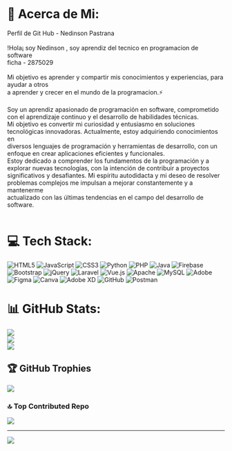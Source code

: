 # 💫 Acerca de Mi:
Perfil de Git Hub - Nedinson Pastrana<br><br>!Hola¡ soy Nedinson , soy aprendiz  del tecnico en programacion de software  <br>ficha - 2875029<br><br>Mi objetivo es aprender y compartir mis conocimientos y experiencias, para ayudar a otros<br>a aprender y crecer en el mundo de la programacion.⚡<br><br>Soy un aprendiz apasionado de programación en software, comprometido con el aprendizaje continuo y el desarrollo de habilidades técnicas. <br>Mi objetivo es convertir mi curiosidad y entusiasmo en soluciones tecnológicas innovadoras. Actualmente, estoy adquiriendo conocimientos en<br> diversos lenguajes de programación y herramientas de desarrollo, con un enfoque en crear aplicaciones eficientes y funcionales.<br>Estoy dedicado a comprender los fundamentos de la programación y a explorar nuevas tecnologías, con la intención de contribuir a proyectos<br> significativos y desafiantes. Mi espíritu autodidacta y mi deseo de resolver problemas complejos me impulsan a mejorar constantemente y a mantenerme<br> actualizado con las últimas tendencias en el campo del desarrollo de software.<br><br>


# 💻 Tech Stack:
![HTML5](https://img.shields.io/badge/html5-%23E34F26.svg?style=for-the-badge&logo=html5&logoColor=white) ![JavaScript](https://img.shields.io/badge/javascript-%23323330.svg?style=for-the-badge&logo=javascript&logoColor=%23F7DF1E) ![CSS3](https://img.shields.io/badge/css3-%231572B6.svg?style=for-the-badge&logo=css3&logoColor=white) ![Python](https://img.shields.io/badge/python-3670A0?style=for-the-badge&logo=python&logoColor=ffdd54) ![PHP](https://img.shields.io/badge/php-%23777BB4.svg?style=for-the-badge&logo=php&logoColor=white) ![Java](https://img.shields.io/badge/java-%23ED8B00.svg?style=for-the-badge&logo=openjdk&logoColor=white) ![Firebase](https://img.shields.io/badge/firebase-%23039BE5.svg?style=for-the-badge&logo=firebase) ![Bootstrap](https://img.shields.io/badge/bootstrap-%238511FA.svg?style=for-the-badge&logo=bootstrap&logoColor=white) ![jQuery](https://img.shields.io/badge/jquery-%230769AD.svg?style=for-the-badge&logo=jquery&logoColor=white) ![Laravel](https://img.shields.io/badge/laravel-%23FF2D20.svg?style=for-the-badge&logo=laravel&logoColor=white) ![Vue.js](https://img.shields.io/badge/vue.js-%2335495e.svg?style=for-the-badge&logo=vuedotjs&logoColor=%234FC08D) ![Apache](https://img.shields.io/badge/apache-%23D42029.svg?style=for-the-badge&logo=apache&logoColor=white) ![MySQL](https://img.shields.io/badge/mysql-4479A1.svg?style=for-the-badge&logo=mysql&logoColor=white) ![Adobe](https://img.shields.io/badge/adobe-%23FF0000.svg?style=for-the-badge&logo=adobe&logoColor=white) ![Figma](https://img.shields.io/badge/figma-%23F24E1E.svg?style=for-the-badge&logo=figma&logoColor=white) ![Canva](https://img.shields.io/badge/Canva-%2300C4CC.svg?style=for-the-badge&logo=Canva&logoColor=white) ![Adobe XD](https://img.shields.io/badge/Adobe%20XD-470137?style=for-the-badge&logo=Adobe%20XD&logoColor=#FF61F6) ![GitHub](https://img.shields.io/badge/github-%23121011.svg?style=for-the-badge&logo=github&logoColor=white) ![Postman](https://img.shields.io/badge/Postman-FF6C37?style=for-the-badge&logo=postman&logoColor=white)
# 📊 GitHub Stats:
![](https://github-readme-stats.vercel.app/api?username=Nedinson-Pastrana&theme=vision-friendly-dark&hide_border=false&include_all_commits=true&count_private=false)<br/>
![](https://github-readme-streak-stats.herokuapp.com/?user=Nedinson-Pastrana&theme=vision-friendly-dark&hide_border=false)<br/>
![](https://github-readme-stats.vercel.app/api/top-langs/?username=Nedinson-Pastrana&theme=vision-friendly-dark&hide_border=false&include_all_commits=true&count_private=false&layout=compact)

## 🏆 GitHub Trophies
![](https://github-profile-trophy.vercel.app/?username=Nedinson-Pastrana&theme=tokyonight&no-frame=false&no-bg=true&margin-w=4)

### 🔝 Top Contributed Repo
![](https://github-contributor-stats.vercel.app/api?username=Nedinson-Pastrana&limit=5&theme=flat&combine_all_yearly_contributions=true)

---
[![](https://visitcount.itsvg.in/api?id=Nedinson-Pastrana&icon=5&color=3)](https://visitcount.itsvg.in)

<!-- Proudly created with GPRM ( https://gprm.itsvg.in ) -->
